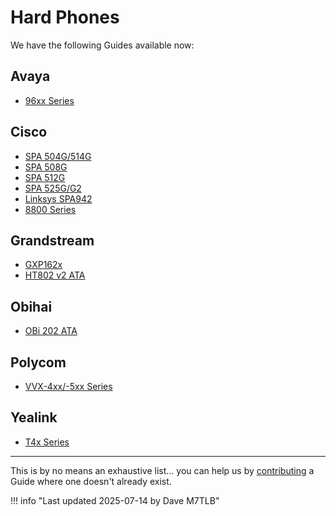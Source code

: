 # Hard Phones

We have the following Guides available now:

## Avaya

* [96xx Series](./avaya-96xx.md)

## Cisco

* [SPA 504G/514G](./cisco-504g.md)
* [SPA 508G](./cisco-508g.md)
* [SPA 512G](./cisco-512g.md)
* [SPA 525G/G2](./cisco-525g.md)
* [Linksys SPA942](./cisco-linksys-spa942.md)
* [8800 Series](./cisco-8800-series.md)

## Grandstream

* [GXP162x](./grandstream-gxp16xx.md)
* [HT802 v2 ATA](./grandstream-ht802v2.md)

## Obihai

* [OBi 202 ATA](./obi-202.md)

## Polycom

* [VVX-4xx/-5xx Series](./polycom-vvx4xx.md)

## Yealink

* [T4x Series](./yealink-t4x.md)

---

This is by no means an exhaustive list... you can help us by [contributing](../../../wiki/contributing.md) a Guide where one doesn't already exist.

!!! info "Last updated 2025-07-14 by Dave M7TLB"
